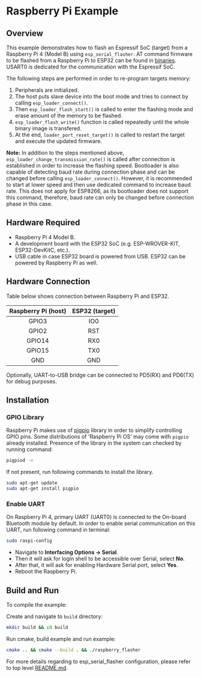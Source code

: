 # Raspberry Pi Example

## Overview

This example demonstrates how to flash an Espressif SoC (target) from a Raspberry Pi 4 (Model B) using `esp_serial_flasher`. AT command firmware to be flashed from a Raspberry Pi to ESP32 can be found in [binaries](../binaries/). USART0 is dedicated for the communication with the Espressif SoC.

The following steps are performed in order to re-program targets memory:

1. Peripherals are initialized.
2. The host puts slave device into the boot mode and tries to connect by calling `esp_loader_connect()`.
3. Then `esp_loader_flash_start()` is called to enter the flashing mode and erase amount of the memory to be flashed.
4. `esp_loader_flash_write()` function is called repeatedly until the whole binary image is transfered.
5. At the end, `loader_port_reset_target()` is called to restart the target and execute the updated firmware.

**Note:** In addition to the steps mentioned above, `esp_loader_change_transmission_rate()`  is called after connection is established in order to increase the flashing speed. Bootloader is also capable of detecting baud rate during connection phase and can be changed before calling `esp_loader_connect()`. However, it is recommended to start at lower speed and then use dedicated command to increase baud rate. This does not apply for ESP8266, as its bootloader does not support this command, therefore, baud rate can only be changed before connection phase in this case.

## Hardware Required

* Raspberry Pi 4 Model B.
* A development board with the ESP32 SoC (e.g. ESP-WROVER-KIT, ESP32-DevKitC, etc.).
* USB cable in case ESP32 board is powered from USB. ESP32 can be powered by Raspberry Pi as well.

## Hardware Connection

Table below shows connection between Raspberry Pi and ESP32.

| Raspberry Pi (host) |    ESP32 (target)   |
|:-------------------:|:-------------------:|
|        GPIO3        |         IO0         |
|        GPIO2        |         RST         |
|        GPIO14       |         RX0         |
|        GPIO15       |         TX0         |
|         GND         |         GND         |

Optionally, UART-to-USB bridge can be connected to PD5(RX) and PD6(TX) for debug purposes.

## Installation

### GPIO Library

Raspberry Pi makes use of [pigpio](http://abyz.me.uk/rpi/pigpio/) library in order to simplify controlling GPIO pins. Some distributions of 'Raspberry Pi OS' may come with `pigpio` already installed. Presence of the library in the system can checked by running command:

```bash
pigpiod -v
```

If not present, run following commands to install the library.

```bash
sudo apt-get update
sudo apt-get install pigpio
```

### Enable UART

On Raspberry Pi 4, primary UART (UART0) is connected to the On-board Bluetooth module by default.
In order to enable serial communication on this UART, run following command in terminal:

```bash
sudo raspi-config
```

* Navigate to **Interfacing Options -> Serial**.
* Then it will ask for login shell to be accessible over Serial, select **No**.
* After that, it will ask for enabling Hardware Serial port, select **Yes**.
* Reboot the Raspberry Pi.

## Build and Run

To compile the example:

Create and navigate to `build` directory:

```bash
mkdir build && cd build
```

Run cmake, build example and run example:

```bash
cmake .. && cmake --build . && ./raspberry_flasher
```

For more details regarding to esp_serial_flasher configuration, please refer to top level [README.md](../../README.md).
